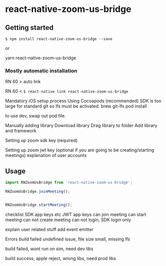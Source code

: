# react-native-zoom-us-bridge

## Getting started

`$ npm install react-native-zoom-us-bridge --save`

or

yarn react-native-zoom-us-bridge

### Mostly automatic installation

RN 60 > auto link

RN 60 <
`$ react-native link react-native-zoom-us-bridge`

Mandatory iOS setup process
Using Cocoapods (recommended)
SDK is too large for standard git so lfs must be activated.
brew git-lfs
pod install

to use dev, swap out pod file.

Manually adding library
Download library
Drag library to folder
Add library and framework


Setting up zoom sdk key (required)

Setting up zoom jwt key (optional if you are going to be creating/starting meetings)
explanation of user accounts

## Usage
```javascript
import RNZoomUsBridge from 'react-native-zoom-us-bridge';

RNZoomUsBridge.joinMeeting();


RNZoomUsBridge.startMeeting();
```

checklist
SDK app keys etc
JWT app keys
can join meeting
can start meeting
can not create meeting
can not login, SDK login only

explain user related stuff
add event emitter



Errors
build failed undefined issue, file size small, missing lfs

build failed, wont run on sim, need dev libs

build success, apple reject, wrong libs, need prod libs
